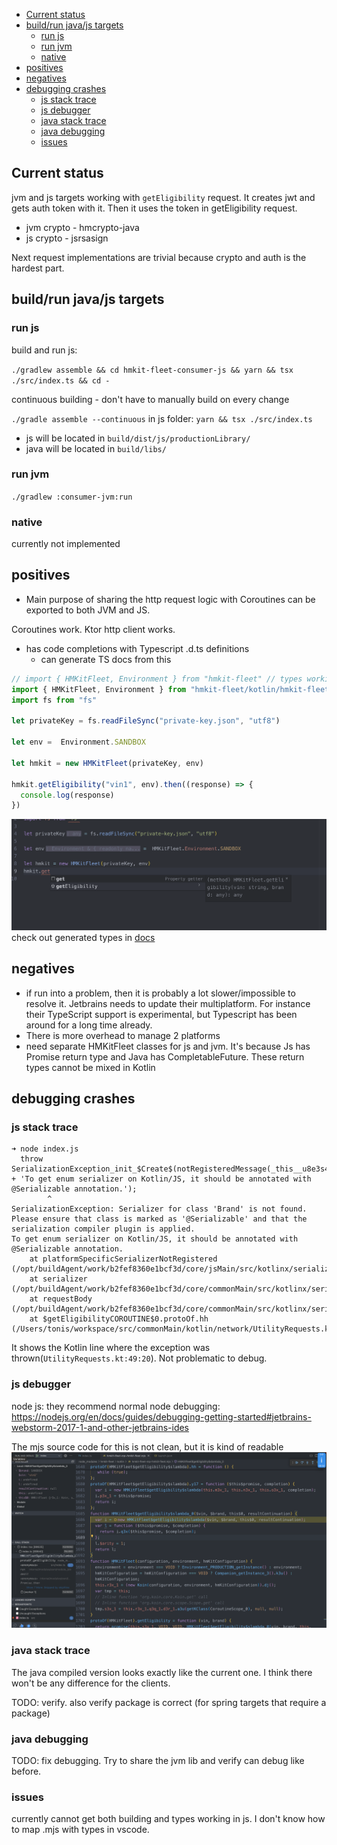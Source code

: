 <!-- TOC -->

* [Current status](#current-status)
* [build/run java/js targets](#buildrun-javajs-targets)
    * [run js](#run-js)
    * [run jvm](#run-jvm)
    * [native](#native)
* [positives](#positives)
* [negatives](#negatives)
* [debugging crashes](#debugging-crashes)
    * [js stack trace](#js-stack-trace)
    * [js debugger](#js-debugger)
    * [java stack trace](#java-stack-trace)
    * [java debugging](#java-debugging)
    * [issues](#issues)

<!-- TOC -->

## Current status

jvm and js targets working with `getEligibility` request.
It creates jwt and gets auth token with it. Then it uses the token in getEligibility request.

- jvm crypto - hmcrypto-java
- js crypto - jsrsasign

Next request implementations are trivial because crypto and auth is the hardest part.

## build/run java/js targets

### run js

build and run js:

`./gradlew assemble && cd hmkit-fleet-consumer-js && yarn && tsx ./src/index.ts && cd -`

continuous building - don't have to manually build on every change

`./gradle assemble --continuous`
in js folder: `yarn && tsx ./src/index.ts`

- js will be located in `build/dist/js/productionLibrary/`
- java will be located in `build/libs/`

### run jvm

`./gradlew :consumer-jvm:run `

### native

currently not implemented

## positives

- Main purpose of sharing the http request logic with Coroutines can be exported to both JVM and JS.

Coroutines work. Ktor http client works.

- has code completions with Typescript .d.ts definitions
    - can generate TS docs from this

```typescript
// import { HMKitFleet, Environment } from "hmkit-fleet" // types working
import { HMKitFleet, Environment } from "hmkit-fleet/kotlin/hmkit-fleet-mp-hmkit-fleet.mjs" // build working
import fs from "fs"

let privateKey = fs.readFileSync("private-key.json", "utf8")

let env =  Environment.SANDBOX

let hmkit = new HMKitFleet(privateKey, env)

hmkit.getEligibility("vin1", env).then((response) => {
  console.log(response)
})
```

![completions](./docs/completions.png)
check out generated types in [docs](./docs/hmkit-fleet-hmkit-fleet.d.ts)

## negatives

- if run into a problem, then it is probably a lot slower/impossible to resolve it. Jetbrains needs to update
  their multiplatform. For instance their TypeScript support is experimental, but Typescript has been around for a long
  time already.
- There is more overhead to manage 2 platforms
- need separate HMKitFleet classes for js and jvm. It's because Js has Promise return type and Java
  has CompletableFuture. These return types cannot be mixed in Kotlin

## debugging crashes

### js stack trace

```
➜ node index.js
  throw SerializationException_init_$Create$(notRegisteredMessage(_this__u8e3s4) + 'To get enum serializer on Kotlin/JS, it should be annotated with @Serializable annotation.');
        ^
SerializationException: Serializer for class 'Brand' is not found.
Please ensure that class is marked as '@Serializable' and that the serialization compiler plugin is applied.
To get enum serializer on Kotlin/JS, it should be annotated with @Serializable annotation.
    at platformSpecificSerializerNotRegistered (/opt/buildAgent/work/b2fef8360e1bcf3d/core/jsMain/src/kotlinx/serialization/internal/Platform.kt:45:11)
    at serializer (/opt/buildAgent/work/b2fef8360e1bcf3d/core/commonMain/src/kotlinx/serialization/Serializers.kt:134:10)
    at requestBody (/opt/buildAgent/work/b2fef8360e1bcf3d/core/commonMain/src/kotlinx/serialization/internal/Platform.common.kt:80:1)
    at $getEligibilityCOROUTINE$0.protoOf.hh (/Users/tonis/workspace/src/commonMain/kotlin/network/UtilityRequests.kt:49:20)
```

It shows the Kotlin line where the exception was thrown(`UtilityRequests.kt:49:20`). Not problematic to debug.

### js debugger

node js: they recommend normal node
debugging: https://nodejs.org/en/docs/guides/debugging-getting-started#jetbrains-webstorm-2017-1-and-other-jetbrains-ides

The mjs source code for this is not clean, but it is kind of readable
![img](docs/js-debugging.png)

### java stack trace

The java compiled version looks exactly like the current one. I think there won't be any difference for the clients.

TODO: verify. also verify package is correct (for spring targets that require a package)

### java debugging

TODO: fix debugging. Try to share the jvm lib and verify can debug like before.

### issues

currently cannot get both building and types working in js. I don't know how to map .mjs with types in vscode.